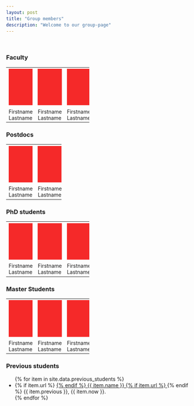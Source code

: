 ```yaml
---
layout: post
title: "Group members"
description: "Welcome to our group-page"
---
```


<br>

### Faculty

 <table style="width: 45%;">
  <tr>
    <th style="width:33%" class="imgcell"><img src="assets/emptyphoto.png" /></th>
    <th style="width:33%" class="imgcell"><img src="assets/emptyphoto.png" /></th>
    <th style="width:33%" class="imgcell"><img src="assets/emptyphoto.png" /></th>
  </tr>
  <tr>
    <td class="namecell">Firstname Lastname</td>
    <td class="namecell">Firstname Lastname</td>
    <td class="namecell">Firstname Lastname</td>
  </tr>
</table> 


### Postdocs


 <table style="width: 30%;">
  <tr>
    <th style="width:50%" class="imgcell"><img src="assets/emptyphoto.png" /></th>
    <th style="width:50%" class="imgcell"><img src="assets/emptyphoto.png" /></th>
  </tr>
  <tr>
    <td class="namecell">Firstname Lastname</td>
    <td class="namecell">Firstname Lastname</td>
  </tr>
</table> 



### PhD students


 <table style="width: 45%;">
  <tr>
    <th style="width:15%" class="imgcell"><img src="assets/emptyphoto.png" /></th>
    <th style="width:15%" class="imgcell"><img src="assets/emptyphoto.png" /></th>
    <th style="width:15%" class="imgcell"><img src="assets/emptyphoto.png" /></th>
    <!-- <th style="width:15%" class="imgcell"><img src="assets/emptyphoto.png" /></th>
    <th style="width:15%" class="imgcell"><img src="assets/emptyphoto.png" /></th>
    <th style="width:15%" class="imgcell"><img src="assets/emptyphoto.png" /></th> -->
  </tr>
  <tr>
    <td class="namecell">Firstname Lastname</td>
    <td class="namecell">Firstname Lastname</td>
    <td class="namecell">Firstname Lastname</td>
    <!-- <td class="namecell">Firstname Lastname</td>
    <td class="namecell">Firstname Lastname</td>
    <td class="namecell">Firstname Lastname</td> -->
  </tr>
  <!--  -->
    <!-- <tr>
    <th style="width:15%" class="imgcell"><img src="assets/emptyphoto.png" /></th>
    <th style="width:15%" class="imgcell"><img src="assets/emptyphoto.png" /></th>
    <th style="width:15%" class="imgcell"><img src="assets/emptyphoto.png" /></th>
    <th style="width:15%" class="imgcell"><img src="assets/emptyphoto.png" /></th>
    <th style="width:15%" class="imgcell"><img src="assets/emptyphoto.png" /></th>
    <th style="width:15%" class="imgcell"><img src="assets/emptyphoto.png" /></th>
  </tr>
  <tr>
    <td class="namecell">Firstname Lastname</td>
    <td class="namecell">Firstname Lastname</td>
    <td class="namecell">Firstname Lastname</td>
    <td class="namecell">Firstname Lastname</td>
    <td class="namecell">Firstname Lastname</td>
    <td class="namecell">Firstname Lastname</td>
  </tr> -->
</table> 


### Master Students

<table style="width: 45%;">
  <tr>
    <th style="width:15%" class="imgcell"><img src="assets/emptyphoto.png" /></th>
    <th style="width:15%" class="imgcell"><img src="assets/emptyphoto.png" /></th>
    <th style="width:15%" class="imgcell"><img src="assets/emptyphoto.png" /></th>
    <!-- <th style="width:15%" class="imgcell"><img src="assets/emptyphoto.png" /></th>
    <th style="width:15%" class="imgcell"><img src="assets/emptyphoto.png" /></th>
    <th style="width:15%" class="imgcell"><img src="assets/emptyphoto.png" /></th> -->
  </tr>
  <tr>
    <td class="namecell">Firstname Lastname</td>
    <td class="namecell">Firstname Lastname</td>
    <td class="namecell">Firstname Lastname</td>
    <!-- <td class="namecell">Firstname Lastname</td>
    <td class="namecell">Firstname Lastname</td>
    <td class="namecell">Firstname Lastname</td> -->
  </tr>
  <!--  -->
    <!-- <tr>
    <th style="width:15%" class="imgcell"><img src="assets/emptyphoto.png" /></th>
    <th style="width:15%" class="imgcell"><img src="assets/emptyphoto.png" /></th>
    <th style="width:15%" class="imgcell"><img src="assets/emptyphoto.png" /></th>
    <th style="width:15%" class="imgcell"><img src="assets/emptyphoto.png" /></th>
    <th style="width:15%" class="imgcell"><img src="assets/emptyphoto.png" /></th>
    <th style="width:15%" class="imgcell"><img src="assets/emptyphoto.png" /></th>
  </tr>
  <tr>
    <td class="namecell">Firstname Lastname</td>
    <td class="namecell">Firstname Lastname</td>
    <td class="namecell">Firstname Lastname</td>
    <td class="namecell">Firstname Lastname</td>
    <td class="namecell">Firstname Lastname</td>
    <td class="namecell">Firstname Lastname</td> -->
  <!-- </tr> -->
</table> 

### Previous students

<ul id="pub">  <!-- start="26"> -->
  {% for item in site.data.previous_students %}
      <li style="margin-left:0px;">
        {% if item.url %} <a href="{{ item.url }}"> {% endif %} {{ item.name }} {% if item.url %} </a> {% endif %} {{ item.previous }}, {{ item.now }}.
      </li>
  {% endfor %}
</ul>

